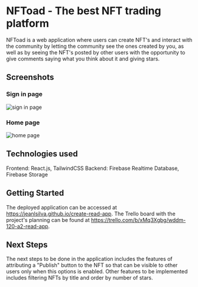 # NFToad - The best NFT trading platform
NFToad is a web application where users can create NFT's and interact with the community by letting the community see the ones created by you, as well as by seeing the NFT's posted by other users with the opportunity to give comments saying what you think about it and giving stars.

## Screenshots

### Sign in page
![sign in page](https://res.cloudinary.com/ddp9mwd6e/image/upload/v1658018297/nftoad-signin_qiwqcf.png)

### Home page
![home page](https://res.cloudinary.com/ddp9mwd6e/image/upload/v1658018298/NFToad-homePNG_nohi0z.png)

## Technologies used

Frontend: React.js, TailwindCSS
Backend: Firebase Realtime Database, Firebase Storage

## Getting Started

The deployed application can be accessed at https://jeanlsilva.github.io/create-read-app. The Trello board with the project's planning can be found at https://trello.com/b/xMq3Xgbg/wddm-120-a2-read-app.

## Next Steps

The next steps to be done in the application includes the features of attributing a "Publish" button to the NFT so that can be visible to other users only when this options is enabled. Other features to be implemented includes filtering NFTs by title and order by number of stars.

